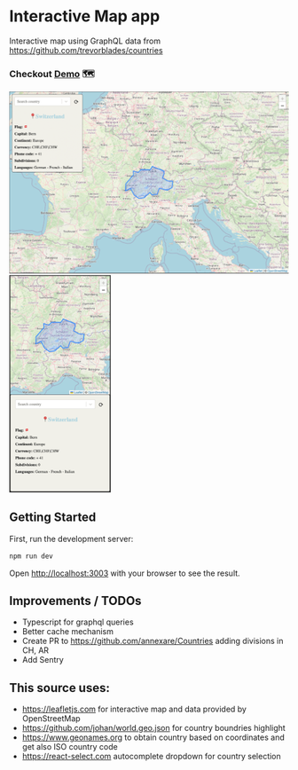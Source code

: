 # Interactive Map app

Interactive map using GraphQL data from https://github.com/trevorblades/countries

### Checkout [Demo](https://stefanoantonel.github.io/interactive-map/) 🗺

<p>
  <img src="https://raw.githubusercontent.com/stefanoantonel/interactive-map/images/public/desktop.png" alt="Preview map in desktop." width="600">
  <img src="https://raw.githubusercontent.com/stefanoantonel/interactive-map/images/public/mobile.png" alt="Preview map in mobile" width="183">
</p>

## Getting Started

First, run the development server:

```bash
npm run dev
```

Open [http://localhost:3003](http://localhost:3003) with your browser to see the result.

## Improvements / TODOs

- Typescript for graphql queries
- Better cache mechanism
- Create PR to https://github.com/annexare/Countries adding divisions in CH, AR
- Add Sentry

## This source uses:

- https://leafletjs.com for interactive map and data provided by OpenStreetMap
- https://github.com/johan/world.geo.json for country boundries highlight
- https://www.geonames.org to obtain country based on coordinates and get also ISO country code
- https://react-select.com autocomplete dropdown for country selection
